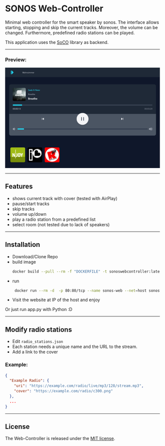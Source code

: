 # SONOS Web-Controller

Minimal web controller for the smart speaker by sonos. 
The interface allows starting, stopping and skip the current tracks. 
Moreover, the volume can be changed. Furthermore, predefined radio stations can be played.

This application uses the [SoCO](https://github.com/SoCo/SoCo) library as backend. 

-------

### Preview:

![Screenshot of the web interface](docs/screenshot.png)

-------

## Features
- shows current track with cover (tested with AirPlay)
- pause/start tracks
- skip tracks
- volume up/down
- play a radio station from a predefined list
- select room (not tested due to lack of speakers)

-------

## Installation
- Download/Clone Repo
- build image 
  ```bash
  docker build --pull --rm -f "DOCKERFILE" -t sonoswebcontroller:latest "."
  ```
- run 
  ```bash
   docker run --rm -d  -p 80:80/tcp --name sonos-web --net=host sonoswebcontroller:latest
  ```
- Visit the website at IP of the host and enjoy 


Or just run app.py with Python :D

-------
## Modify radio stations
- Edit `radio_stations.json`
- Each station needs a unique name and the URL to the stream. 
- Add a link to the cover
### Example:
```json
{
  "Example Radio": {
    "uri": "https://example.com/radio/live/mp3/128/stream.mp3",
    "cover": "https://example.com/radio/c300.png"
  },
  ...
}
```
-------
## License
The Web-Controller is released under the [MIT license](http://www.opensource.org/licenses/mit-license.php).
